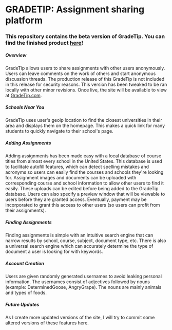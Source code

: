 # GRADETIP: Assignment sharing platform
### This repository contains the beta version of GradeTip. You can find the finished product [here](http://gradetip.com)!
##### Overview
GradeTip allows users to share assignments with other users anonymously. Users can leave comments on the work of others and start anonymous discussion threads. The production release of this GradeTip is not included in this release for security reasons. This version has been tweaked to be ran locally with other minor revisions. Once live, the site will be available to view at [GradeTip.com](http://gradetip.com).
##### Schools Near You
GradeTip uses user's geoip location to find the closest universities in their area and displays them on the homepage. This makes a quick link for many students to quickly navigate to their school's page.
##### Adding Assignments
Adding assignments has been made easy with a local database of course titles from almost every school in the United States. This database is used to facilitate autofill features, which can detect spelling mistakes and acronyms so users can easily find the courses and schools they're looking for. Assignment images and documents can be uploaded with corresponding course and school information to allow other users to find it easily. These uploads can be edited before being added to the GradeTip database. Users can also specify a preview window that will be viewable to users before they are granted access. Eventually, payment may be incorporated to grant this access to other users (so users can profit from their assignments).
##### Finding Assignments
Finding assignments is simple with an intuitive search engine that can narrow results by school, course, subject, document type, etc. There is also a universal search engine which can accurately determine the type of document a user is looking for with keywords.
##### Account Creation
Users are given randomly generated usernames to avoid leaking personal information. The usernames consist of adjectives followed by nouns (example: DeterminedGoose, AngryGrape). The nouns are mainly animals and types of foods.
##### Future Updates
As I create more updated versions of the site, I will try to commit some altered versions of these features here.
